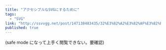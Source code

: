 ```yaml
---
title: "アクセシブルなSVGにするために"
tags:
  - "SVG"
link: "http://ssvvgg.net/post/147138483435/32%E3%82%A2%E3%82%AF%E3%82%BB%E3%82%B7%E3%83%96%E3%83%AB%E3%81%AAsvg%E3%81%AB%E3%81%99%E3%82%8B%E3%81%9F%E3%82%81%E3%81%AB"
published: true
---
```


(safe mode になって上手く閲覧できない。要確認)
